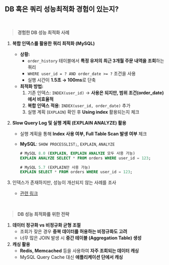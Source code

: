 ## DB 혹은 쿼리 성능최적화 경험이 있는지?

<br/>

> **경험한 DB 성능 최적화 사례**
>

1. **복합 인덱스를 활용한 쿼리 최적화 (MySQL)**
    - **상황:**
        - `order_history` 테이블에서 **특정 유저의 최근 3개월 주문 내역을 조회**하는 쿼리
        - `WHERE user_id = ? AND order_date >= ?` 조건을 사용
        - 실행 시간이 **1.5초 → 100ms**로 단축
    - **최적화 방법:**
        1. 기존 인덱스: `INDEX(user_id)` → **사용은 되지만, 범위 조건(order_date)에서 비효율적**
        2. **복합 인덱스 적용**: `INDEX(user_id, order_date)` 추가
        3. 실행 계획 (`EXPLAIN`) 확인 후 **Using index** 활용되는지 체크

1. **Slow Query Log 및 실행 계획 (EXPLAIN ANALYZE) 활용**
    - 실행 계획을 통해 **Index 사용 여부, Full Table Scan 발생 여부** 체크
    - **MySQL**: `SHOW PROCESSLIST;`, `EXPLAIN`, `ANALYZE`

        ```sql
        # MySQL 8.0 (EXPLAIN, EXPLAIN ANALYZE 모두 사용 가능)
        EXPLAIN ANALYZE SELECT * FROM orders WHERE user_id = 123;
        
        # MySQL 5.7 (EXPLAIN만 사용 가능)
        EXPLAIN SELECT * FROM orders WHERE user_id = 123;
        ```
3. 인덱스가 존재하지만, 성능이 개선되지 않는 사례를 조사
    - [관련 링크](database/db_inmemory.md)

<br/>

> **DB 성능 최적화를 위한 전략**
>

1. **데이터 정규화 vs 비정규화 균형 조절**
    - 조회가 잦은 경우 **중복 데이터를 허용하는 비정규화도 고려**
    - 너무 많은 JOIN 발생 시 **중간 테이블 (Aggregation Table) 생성**
2. **캐싱 활용**
    - **Redis, Memcached** 등을 사용하여 **자주 조회되는 데이터 캐싱**
    - MySQL Query Cache 대신 **애플리케이션 단에서 캐싱**